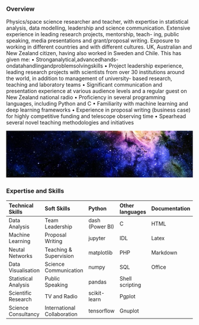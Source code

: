 ### Overview 

Physics/space science researcher and teacher, with expertise in statistical analysis, data modelling, leadership and science communication. Extensive experience in leading research projects, mentorship, teach- ing, public speaking, media presentations and grant/proposal writing. Exposure to working in different countries and with different cultures. UK, Australian and New Zealand citizen, having also worked in Sweden and Chile. This has given me:
• Stronganalytical,advancedhands-ondatahandlingandproblemsolvingskills
• Project leadership experience, leading research projects with scientists from over 30 institutions around the world, in addition to management of university- based research, teaching and laboratory teams
• Significant communication and presentation experience at various audience levels and a regular guest on New Zealand national radio
• Proficiency in several programming languages, including Python and C
• Familiarity with machine learning and deep learning frameworks
• Experience in proposal writing (business case) for highly competitive funding and telescope observing time
• Spearhead several novel teaching methodologies and initiatives


![](https://github.com/steviecurran/portfolio/blob/main/assets/img/1705458553962.jpeg)

### Expertise and Skills

Technical Skills | Soft Skills | Python | Other languages | Documentation| 
| :---    | :--  | :---   | :---            | :--- 	       | 
Data Analysis | Team Leadership |  dash (Power BI)      | C                 | HTML  |
Machine  Learning | Proposal Writing|  jupyter	    	| IDL               |Latex  |
Neutal Networks     | Teaching & Supervision|  matplotlib  | PHP  | Markdown |
Data Visualisation | Science Communication |   numpy    | SQL               |Office  |
Statistical Analysis | Public Speaking|   pandas               | Shell scripting     |        |
Scientific Research | TV and Radio   |    scikit-learn         | Pgplot              |        |
Science Consultancy |  International Collaboration  | tensorflow           | Gnuplot             |        |

<!--
**steviecurran/steviecurran** is a ✨ _special_ ✨ repository because its `README.md` (this file) appears on your GitHub profile.


Here are some ideas to get you started:

- 🔭 I’m currently working on ...
- 🌱 I’m currently learning ...
- 👯 I’m looking to collaborate on ...
- 🤔 I’m looking for help with ...
- 💬 Ask me about ...
- 📫 How to reach me: ...
- 😄 Pronouns: ...
- ⚡ Fun fact: ...
-->

